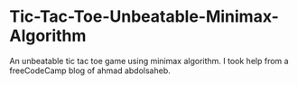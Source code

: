 # Tic-Tac-Toe-Unbeatable-Minimax-Algorithm
An unbeatable tic tac toe game using minimax algorithm. I took help from a freeCodeCamp blog of ahmad abdolsaheb. 
